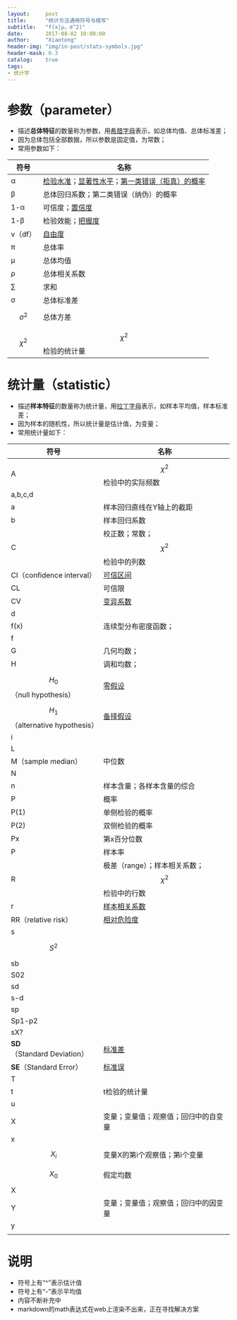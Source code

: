 ```yaml
---
layout:     post
title:      "统计方法通用符号与缩写"
subtitle:   "f(x|μ，σ^2)"
date:       2017-08-02 10:00:00
author:     "Xiaotong"
header-img: "img/in-post/stats-symbols.jpg"
header-mask: 0.3
catalog:    true
tags:
- 统计学
---
```


# 参数（parameter）

* 描述**总体特征**的数量称为参数，用[希腊字母](https://baike.baidu.com/item/%E5%B8%8C%E8%85%8A%E5%AD%97%E6%AF%8D/4428067?fr=aladdin)表示，如总体均值、总体标准差；
* 因为总体包括全部数据，所以参数是固定值，为常数；
* 常用参数如下：

| 符号      | 名称                                       |
| ------- | ---------------------------------------- |
| α       | [检验水准](https://baike.baidu.com/item/%E6%B0%B4%E5%B9%B3a%E6%A3%80%E9%AA%8C/19098852?fr=aladdin)；[显著性水平](https://baike.baidu.com/item/%E6%98%BE%E8%91%97%E6%80%A7%E6%B0%B4%E5%B9%B3)；[第一类错误（拒真）的概率](https://baike.baidu.com/item/%E7%AC%AC%E4%B8%80%E7%B1%BB%E9%94%99%E8%AF%AF) |
| β       | 总体回归系数；第二类错误（纳伪）的概率                      |
| 1-α     | 可信度；[置信度](https://baike.baidu.com/item/%E7%BD%AE%E4%BF%A1%E5%BA%A6) |
| 1-β     | 检验效能；[把握度](https://baike.baidu.com/item/%E6%8A%8A%E6%8F%A1%E5%BA%A6) |
| v（df）   | [自由度](https://baike.baidu.com/item/%E8%87%AA%E7%94%B1%E5%BA%A6/5936984?fr=aladdin) |
| π       | 总体率                                      |
| μ       | 总体均值                                     |
| ρ       | 总体相关系数                                   |
| ∑       | 求和                                       |
| σ       | 总体标准差                                    |
| $$σ^2$$ | 总体方差                                     |
| $$χ^2$$ | $$χ^2$$检验的统计量                            |

# 统计量（statistic）

* 描述**样本特征**的数量称为统计量，用[拉丁字母](https://baike.baidu.com/item/%E6%8B%89%E4%B8%81%E5%AD%97%E6%AF%8D/1936851?fr=aladdin)表示，如样本平均值，样本标准差；
* 因为样本的随机性，所以统计量是估计值，为变量；
* 常用统计量如下：

| 符号                              | 名称                                       |
| ------------------------------- | ---------------------------------------- |
| A                               | $$χ^2$$检验中的实际频数                          |
| a,b,c,d                         |                                          |
| a                               | 样本回归直线在Y轴上的截距                            |
| b                               | 样本回归系数                                   |
| C                               | 校正数；常数；$$χ^2$$检验中的列数                     |
| CI（confidence interval）         | [可信区间](https://en.wikipedia.org/wiki/Confidence_interval) |
| CL                              | 可信限                                      |
| CV                              | [变异系数](https://baike.baidu.com/item/%E5%8F%98%E5%BC%82%E7%B3%BB%E6%95%B0/6463621?fr=aladdin) |
| d                               |                                          |
| f(x)                            | 连续型分布密度函数；                               |
| f                               |                                          |
| G                               | 几何均数；                                    |
| H                               | 调和均数；                                    |
| $$H_0$$（null hypothesis）        | [零假设](https://baike.baidu.com/item/%E9%9B%B6%E5%81%87%E8%AE%BE/8078898) |
| $$H_1$$（alternative hypothesis） | [备择假设](https://baike.baidu.com/item/%E5%A4%87%E6%8B%A9%E5%81%87%E8%AE%BE/3645727?fr=aladdin) |
| i                               |                                          |
| L                               |                                          |
| M（sample median）                | 中位数                                      |
| N                               |                                          |
| n                               | 样本含量；各样本含量的综合                            |
| P                               | 概率                                       |
| P(1)                            | 单侧检验的概率                                  |
| P(2)                            | 双侧检验的概率                                  |
| Px                              | 第x百分位数                                   |
| P                               | 样本率                                      |
| R                               | 极差（range）；样本相关系数；$$χ^2$$检验中的行数           |
| r                               | [样本相关系数](https://baike.baidu.com/item/%E6%A0%B7%E6%9C%AC%E7%9B%B8%E5%85%B3%E7%B3%BB%E6%95%B0) |
| RR（relative risk）               | [相对危险度](https://baike.baidu.com/item/%E7%9B%B8%E5%AF%B9%E5%8D%B1%E9%99%A9%E5%BA%A6) |
| s                               |                                          |
| $$S^2$$                         |                                          |
| sb                              |                                          |
| S02                             |                                          |
| sd                              |                                          |
| s-d                             |                                          |
| sp                              |                                          |
| Sp1-p2                          |                                          |
| sX?                             |                                          |
| **SD**（Standard Deviation）      | [标准差](https://baike.baidu.com/item/%E6%A0%87%E5%87%86%E5%B7%AE) |
| **SE**（Standard Error）          | [标准误](https://baike.baidu.com/item/%E6%A0%87%E5%87%86%E8%AF%AF) |
| T                               |                                          |
| t                               | t检验的统计量                                  |
| u                               |                                          |
| X                               | 变量；变量值；观察值；回归中的自变量                       |
| x                               |                                          |
| $$X_i$$                         | 变量X的第i个观察值；第i个变量                         |
| $$X_0$$                         | 假定均数                                     |
| X                               |                                          |
| Y                               | 变量；变量值；观察值；回归中的因变量                       |
| y                               |                                          |
|                                 |                                          |

# 说明

* 符号上有“^”表示估计值
* 符号上有“-”表示平均值
* 内容不断补充中
* markdown的math表达式在web上渲染不出来，正在寻找解决方案